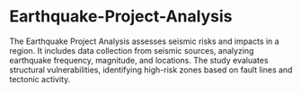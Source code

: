 # Earthquake-Project-Analysis
The Earthquake Project Analysis assesses seismic risks and impacts in a region. It includes data collection from seismic sources, analyzing earthquake frequency, magnitude, and locations. The study evaluates structural vulnerabilities, identifying high-risk zones based on fault lines and tectonic activity. 
